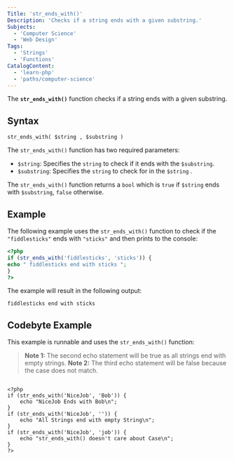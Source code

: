 ```yaml
---
Title: 'str_ends_with()'
Description: 'Checks if a string ends with a given substring.'
Subjects:
  - 'Computer Science'
  - 'Web Design'
Tags:
  - 'Strings'
  - 'Functions'
CatalogContent:
  - 'learn-php'
  - 'paths/computer-science'
---
```


The **`str_ends_with()`** function checks if a string ends with a given substring.

## Syntax

```pseudo
str_ends_with( $string , $substring )
```

The `str_ends_with()` function has two required parameters:

- `$string`: Specifies the `string` to check if it ends with the `$substring`.
- `$substring`: Specifies the `string` to check for in the `$string` .

The `str_ends_with()` function returns a `bool` which is `true` if `$string` ends with `$substring`, `false` otherwise.

## Example

The following example uses the `str_ends_with()` function to check if the `"fiddlesticks"` ends with `"sticks"` and then prints to the console:

```php
<?php
if (str_ends_with('fiddlesticks', 'sticks')) {
echo " fiddlesticks end with sticks ";
}
?>
```

The example will result in the following output:

```shell
fiddlesticks end with sticks
```

## Codebyte Example

This example is runnable and uses the `str_ends_with()` function:

> **Note 1:** The second echo statement will be true as all strings end with empty strings.
> **Note 2:** The third echo statement will be false because the case does not match.

```codebyte/php

<?php
if (str_ends_with('NiceJob', 'Bob')) {
    echo "NiceJob Ends with Bob\n";
}
if (str_ends_with('NiceJob', '')) {
    echo "All Strings end with empty String\n";
}
if (str_ends_with('NiceJob', 'job')) {
    echo "str_ends_with() doesn't care about Case\n";
}
?>
```
